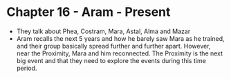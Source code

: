# Chapter 16 - Aram - Present

- They talk about Phea, Costram, Mara, Astal, Alma and Mazar
- Aram recalls the next 5 years and how he barely saw Mara as he trained, and their group basically spread further and further apart. However, near the Proximity, Mara and him reconnected. The Proximity is the next big event and that they need to explore the events during this time period.